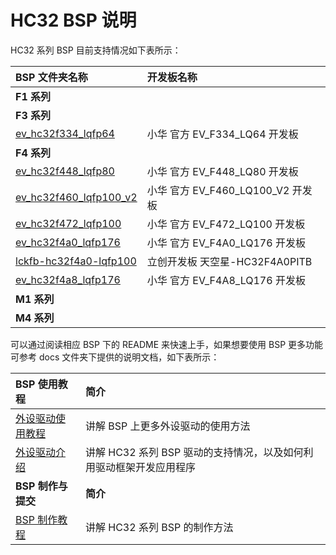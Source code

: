 
# HC32 BSP 说明

HC32 系列 BSP 目前支持情况如下表所示：

| **BSP 文件夹名称**        | **开发板名称**                |
|:------------------------- |:----------------------------- |
| **F1 系列** |  |
| **F3 系列** |  |
| [ev_hc32f334_lqfp64](ev_hc32f334_lqfp64)          | 小华 官方 EV_F334_LQ64 开发板     |
| **F4 系列** |  |
| [ev_hc32f448_lqfp80](ev_hc32f448_lqfp80)          | 小华 官方 EV_F448_LQ80 开发板     |
| [ev_hc32f460_lqfp100_v2](ev_hc32f460_lqfp100_v2)  | 小华 官方 EV_F460_LQ100_V2 开发板 |
| [ev_hc32f472_lqfp100](ev_hc32f472_lqfp100)        | 小华 官方 EV_F472_LQ100 开发板    |
| [ev_hc32f4a0_lqfp176](ev_hc32f4a0_lqfp176)        | 小华 官方 EV_F4A0_LQ176 开发板    |
| [lckfb-hc32f4a0-lqfp100](lckfb-hc32f4a0-lqfp100)  | 立创开发板 天空星-HC32F4A0PITB    |
| [ev_hc32f4a8_lqfp176](ev_hc32f4a8_lqfp176)        | 小华 官方 EV_F4A8_LQ176 开发板    |
| **M1 系列** |  |
| **M4 系列** |  |

可以通过阅读相应 BSP 下的 README 来快速上手，如果想要使用 BSP 更多功能可参考 docs 文件夹下提供的说明文档，如下表所示：

| **BSP 使用教程** | **简介**                                          |
|:-------------------- |:------------------------------------------------- |
| [外设驱动使用教程](docs/HC32系列BSP外设驱动使用教程.md) | 讲解 BSP 上更多外设驱动的使用方法 |
| [外设驱动介绍](docs/HC32系列驱动介绍.md) | 讲解 HC32 系列 BSP 驱动的支持情况，以及如何利用驱动框架开发应用程序 |
| **BSP 制作与提交** | **简介**                                     |
| [BSP 制作教程](docs/HC32系列BSP制作教程.md) | 讲解 HC32 系列 BSP 的制作方法 |
